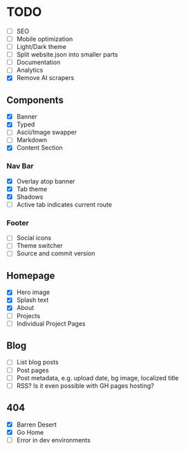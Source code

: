# TODO

- [ ] SEO
- [ ] Mobile optimization
- [ ] Light/Dark theme
- [ ] Split website.json into smaller parts
- [ ] Documentation
- [ ] Analytics
- [x] Remove AI scrapers

## Components

- [x] Banner
- [x] Typed
- [ ] Ascii/Image swapper
- [ ] Markdown
- [x] Content Section

### Nav Bar

- [x] Overlay atop banner
- [x] Tab theme
- [x] Shadows
- [ ] Active tab indicates current route

### Footer

- [ ] Social icons
- [ ] Theme switcher
- [ ] Source and commit version

## Homepage

- [x] Hero image
- [x] Splash text
- [x] About
- [ ] Projects
- [ ] Individual Project Pages

## Blog

- [ ] List blog posts
- [ ] Post pages
- [ ] Post metadata, e.g. upload date, bg image, localized title
- [ ] RSS? Is it even possible with GH pages hosting?

## 404

- [x] Barren Desert
- [x] Go Home
- [ ] Error in dev environments
